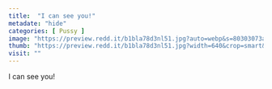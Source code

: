 ```yaml
---
title:  "I can see you!"
metadate: "hide"
categories: [ Pussy ]
image: "https://preview.redd.it/b1bla78d3nl51.jpg?auto=webp&s=80303073aecf9f355f3ed49c5971205715f94ce9"
thumb: "https://preview.redd.it/b1bla78d3nl51.jpg?width=640&crop=smart&auto=webp&s=9a86f1e8046394ff77e19e6398062903de7ea26b"
visit: ""
---
```

I can see you!
